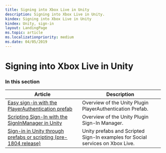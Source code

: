 ```yaml
---
title: Signing into Xbox Live in Unity
description: Signing into Xbox Live in Unity.
kindex: Signing into Xbox Live in Unity
kindex: Unity, sign-in
layout: LandingPage
ms.topic: article
ms.localizationpriority: medium
ms.date: 04/05/2019
---
```


# Signing into Xbox Live in Unity


### In this section

| Article | Description |
|---------|-------------|
| [Easy sign-in with the PlayerAuthentication prefab](live-authentication-prefab-sign-in.md) | Overview of the Unity Plugin PlayerAuthentication Prefab. |
| [Scripting Sign-In with the SignInManager in Unity](live-sign-in-manager.md) | Overview of the Unity Plugin Sign-In Manager. |
| [Sign-in in Unity through prefabs or scripting (pre-1804 release)](live-unity-prefabs-sign-in.md) | Unity prefabs and Scripted Sign-In examples for Social services on Xbox Live. |
